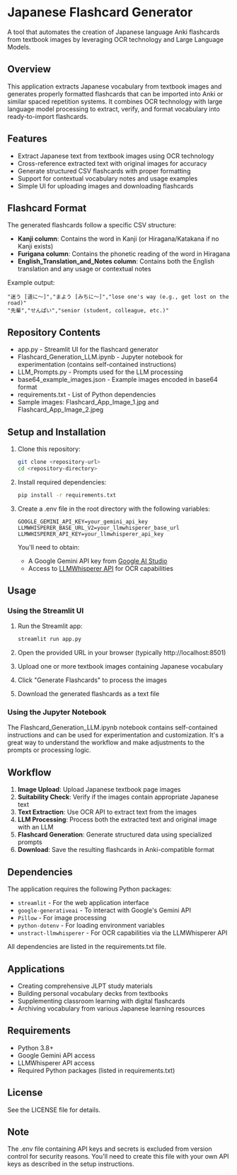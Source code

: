 # Japanese Flashcard Generator

A tool that automates the creation of Japanese language Anki flashcards from textbook images by leveraging OCR technology and Large Language Models.

## Overview

This application extracts Japanese vocabulary from textbook images and generates properly formatted flashcards that can be imported into Anki or similar spaced repetition systems. It combines OCR technology with large language model processing to extract, verify, and format vocabulary into ready-to-import flashcards.

## Features

- Extract Japanese text from textbook images using OCR technology
- Cross-reference extracted text with original images for accuracy
- Generate structured CSV flashcards with proper formatting
- Support for contextual vocabulary notes and usage examples
- Simple UI for uploading images and downloading flashcards

## Flashcard Format

The generated flashcards follow a specific CSV structure:
- **Kanji column**: Contains the word in Kanji (or Hiragana/Katakana if no Kanji exists)
- **Furigana column**: Contains the phonetic reading of the word in Hiragana
- **English_Translation_and_Notes column**: Contains both the English translation and any usage or contextual notes

Example output:
```
"迷う [道に～]","まよう [みちに～]","lose one's way (e.g., get lost on the road)"
"先輩","せんぱい","senior (student, colleague, etc.)"
```

## Repository Contents

- app.py - Streamlit UI for the flashcard generator
- Flashcard_Generation_LLM.ipynb - Jupyter notebook for experimentation (contains self-contained instructions)
- LLM_Prompts.py - Prompts used for the LLM processing
- base64_example_images.json - Example images encoded in base64 format
- requirements.txt - List of Python dependencies
- Sample images: Flashcard_App_Image_1.jpg and Flashcard_App_Image_2.jpeg

## Setup and Installation

1. Clone this repository:
   ```bash
   git clone <repository-url>
   cd <repository-directory>
   ```

2. Install required dependencies:
   ```bash
   pip install -r requirements.txt
   ```

3. Create a .env file in the root directory with the following variables:
   ```
   GOOGLE_GEMINI_API_KEY=your_gemini_api_key
   LLMWHISPERER_BASE_URL_V2=your_llmwhisperer_base_url
   LLMWHISPERER_API_KEY=your_llmwhisperer_api_key
   ```

   You'll need to obtain:
   - A Google Gemini API key from [Google AI Studio](https://ai.google.dev/)
   - Access to [LLMWhisperer API](https://docs.unstract.com/llmwhisperer/) for OCR capabilities

## Usage

### Using the Streamlit UI

1. Run the Streamlit app:
   ```bash
   streamlit run app.py
   ```

2. Open the provided URL in your browser (typically http://localhost:8501)

3. Upload one or more textbook images containing Japanese vocabulary

4. Click "Generate Flashcards" to process the images

5. Download the generated flashcards as a text file

### Using the Jupyter Notebook

The Flashcard_Generation_LLM.ipynb notebook contains self-contained instructions and can be used for experimentation and customization. It's a great way to understand the workflow and make adjustments to the prompts or processing logic.

## Workflow

1. **Image Upload**: Upload Japanese textbook page images
2. **Suitability Check**: Verify if the images contain appropriate Japanese text
3. **Text Extraction**: Use OCR API to extract text from the images
4. **LLM Processing**: Process both the extracted text and original image with an LLM
5. **Flashcard Generation**: Generate structured data using specialized prompts
6. **Download**: Save the resulting flashcards in Anki-compatible format

## Dependencies

The application requires the following Python packages:
- `streamlit` - For the web application interface
- `google-generativeai` - To interact with Google's Gemini API
- `Pillow` - For image processing
- `python-dotenv` - For loading environment variables
- `unstract-llmwhisperer` - For OCR capabilities via the LLMWhisperer API

All dependencies are listed in the requirements.txt file.

## Applications

- Creating comprehensive JLPT study materials
- Building personal vocabulary decks from textbooks
- Supplementing classroom learning with digital flashcards
- Archiving vocabulary from various Japanese learning resources

## Requirements

- Python 3.8+
- Google Gemini API access
- LLMWhisperer API access
- Required Python packages (listed in requirements.txt)

## License

See the LICENSE file for details.

## Note

The .env file containing API keys and secrets is excluded from version control for security reasons. You'll need to create this file with your own API keys as described in the setup instructions.